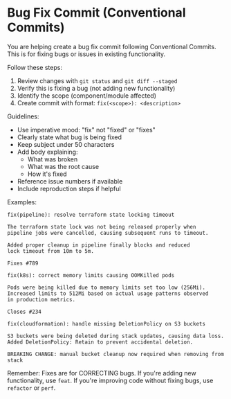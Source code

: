 # Bug Fix Commit (Conventional Commits)

You are helping create a bug fix commit following Conventional Commits. This is for fixing bugs or issues in existing functionality.

Follow these steps:

1. Review changes with `git status` and `git diff --staged`
2. Verify this is fixing a bug (not adding new functionality)
3. Identify the scope (component/module affected)
4. Create commit with format: `fix(<scope>): <description>`

Guidelines:
- Use imperative mood: "fix" not "fixed" or "fixes"
- Clearly state what bug is being fixed
- Keep subject under 50 characters
- Add body explaining:
  - What was broken
  - What was the root cause
  - How it's fixed
- Reference issue numbers if available
- Include reproduction steps if helpful

Examples:
```
fix(pipeline): resolve terraform state locking timeout

The terraform state lock was not being released properly when
pipeline jobs were cancelled, causing subsequent runs to timeout.

Added proper cleanup in pipeline finally blocks and reduced
lock timeout from 10m to 5m.

Fixes #789
```

```
fix(k8s): correct memory limits causing OOMKilled pods

Pods were being killed due to memory limits set too low (256Mi).
Increased limits to 512Mi based on actual usage patterns observed
in production metrics.

Closes #234
```

```
fix(cloudformation): handle missing DeletionPolicy on S3 buckets

S3 buckets were being deleted during stack updates, causing data loss.
Added DeletionPolicy: Retain to prevent accidental deletion.

BREAKING CHANGE: manual bucket cleanup now required when removing from stack
```

Remember: Fixes are for CORRECTING bugs. If you're adding new functionality, use `feat`. If you're improving code without fixing bugs, use `refactor` or `perf`.
